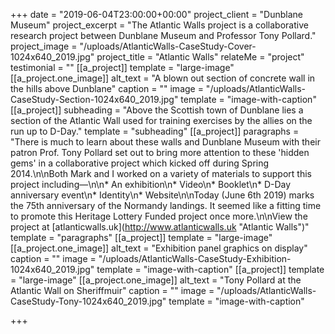 +++
date = "2019-06-04T23:00:00+00:00"
project_client = "Dunblane Museum"
project_excerpt = "The Atlantic Walls project is a collaborative research project between Dunblane Museum and Professor Tony Pollard."
project_image = "/uploads/AtlanticWalls-CaseStudy-Cover-1024x640_2019.jpg"
project_title = "Atlantic Walls"
relateMe = "project"
testimonial = ""
[[a_project]]
template = "large-image"
[[a_project.one_image]]
alt_text = "A blown out section of concrete wall in the hills above Dunblane"
caption = ""
image = "/uploads/AtlanticWalls-CaseStudy-Section-1024x640_2019.jpg"
template = "image-with-caption"
[[a_project]]
subheading = "Above the Scottish town of Dunblane lies a section of the Atlantic Wall used for training exercises by the allies on the run up to D-Day."
template = "subheading"
[[a_project]]
paragraphs = "There is much to learn about these walls and Dunblane Museum with their patron Prof. Tony Pollard set out to bring more attention to these 'hidden gems' in a collaborative project which kicked off during Spring 2014.\n\nBoth Mark and I worked on a variety of materials to support this project including—\n\n* An exhibition\n* Video\n* Booklet\n* D-Day anniversary event\n* Identity\n* Website\n\nToday (June 6th 2019) marks the 75th anniversary of the Normandy landings. It seemed like a fitting time to promote this Heritage Lottery Funded project once more.\n\nView the project at [atlanticwalls.uk](http://www.atlanticwalls.uk \"Atlantic Walls\")"
template = "paragraphs"
[[a_project]]
template = "large-image"
[[a_project.one_image]]
alt_text = "Exhibition panel graphics on display"
caption = ""
image = "/uploads/AtlanticWalls-CaseStudy-Exhibition-1024x640_2019.jpg"
template = "image-with-caption"
[[a_project]]
template = "large-image"
[[a_project.one_image]]
alt_text = "Tony Pollard at the Atlantic Wall on Sheriffmuir"
caption = ""
image = "/uploads/AtlanticWalls-CaseStudy-Tony-1024x640_2019.jpg"
template = "image-with-caption"

+++
